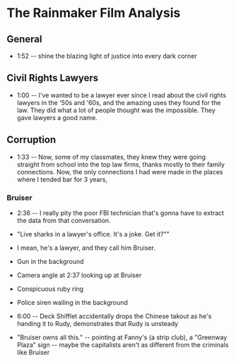# The Rainmaker Film Analysis

## General
* 1:52 -- shine the blazing light of justice into every dark corner

## Civil Rights Lawyers
* 1:00 -- I've wanted to be a lawyer ever since I read about the civil rights lawyers in the '50s and '60s, and the amazing uses they found for the law.  They did what a lot of people thought was the impossible. They gave lawyers a good name.

## Corruption
* 1:33 -- Now, some of my classmates, they knew they were going straight from school into the top law firms, thanks mostly to their family connections.  Now, the only connections I had were made in the places where I tended bar for 3 years,

### Bruiser

* 2:36 -- I really pity the poor FBI technician that's gonna have to extract the data from that conversation.
* "Live sharks in a lawyer's office. It's a joke. Get it?""
* I mean, he's a lawyer, and they call him Bruiser.

* Gun in the background
* Camera angle at 2:37 looking up at Bruiser
* Conspicuous ruby ring
* Police siren wailing in the background 

* 6:00 -- Deck Shifflet accidentally drops the Chinese takout as he's handing it to Rudy, demonstrates that Rudy is unsteady

* "Bruiser owns all this." -- pointing at Fanny's (a strip club), a "Greenway Plaza" sign -- maybe the capitalists aren't as different from the criminals like Bruiser
